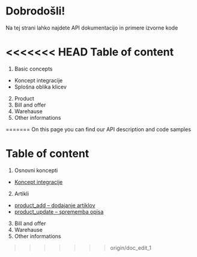 Dobrodošli!
===
Na tej strani lahko najdete API dokumentacijo in primere izvorne kode

<<<<<<< HEAD
Table of content
===
1. Basic concepts
  * Koncept integracije
  * Splošna oblika klicev
2. Product
3. Bill and offer
4. Warehause
5. Other informations

=======
On this page you can find our API description and code samples

Table of content
===
1. Osnovni koncepti
  - [Koncept integracije](basic_concepts.md#koncept-integracije)
2. Artikli
  - [product_add – dodajanje artiklov](product.md#product_add--dodajanje-artiklov)
  - [product_update – sprememba opisa](product.md#product_update--sprememba-opisa)
3. Bill and offer
4. Warehause
5. Other informations
>>>>>>> origin/doc_edit_1
